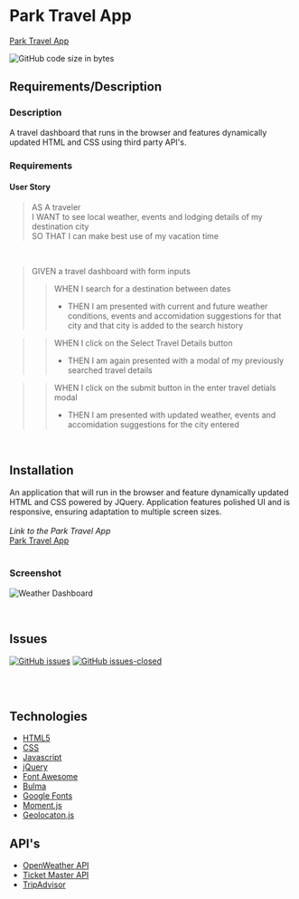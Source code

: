 # Park Travel App


[Park Travel App](https://aznjp.github.io/park-travel-app/)

![GitHub code size in bytes](https://img.shields.io/github/languages/code-size/aznjp/park-travel-app)

## Requirements/Description
### Description
A travel dashboard that runs in the browser and features dynamically updated HTML and CSS using third party API's.
<br>
### Requirements
#### User Story
>AS A traveler<br>
I WANT to see local weather, events and lodging details of my destination city<br>
SO THAT I can make best use of my vacation time<br>
<br>

>GIVEN a travel dashboard with form inputs
>>WHEN I search for a destination between dates<br>
>> + THEN I am presented with current and future weather conditions, events and accomidation suggestions for that city and that city is added to the search history<br>

>>WHEN I click on the Select Travel Details button <br>
>> + THEN I am again presented with a modal of my previously searched travel details<br>

>>WHEN I click on the submit button in the enter travel detials modal <br>
>> + THEN I am presented with updated weather, events and accomidation suggestions for the city entered <br>

<br>

## Installation

An application that will run in the browser and feature dynamically updated HTML and CSS powered by JQuery. Application features polished UI and is responsive, ensuring adaptation to multiple screen sizes.
<br>
<br>
*Link to the Park Travel App* <br>
[Park Travel App](https://aznjp.github.io/park-travel-app/)
<br>
<br>
### Screenshot

![Weather Dashboard](https://raw.githubusercontent.com/fondofhats/weather-dashboard/master/assets/images/Park-Travel-App.png)

<br>

<!--
## Version
[![Version](https://badge.fury.io/gh/fondofhats%2weather-dashboard.svg)](https://badge.fury.io/gh/fondofhats%2weather-dashboard)
[![GitHub version](https://badge.fury.io/gh/fondofhats%2Fbadges.svg)](http://badge.fury.io/gh/fondofhats%2weather-dashboard)
-->

## Issues
[![GitHub issues](https://img.shields.io/github/issues/aznjp/park-travel-app.svg)](https://GitHub.com/aznjp/park-travel-app/issues/)
[![GitHub issues-closed](https://img.shields.io/github/issues-closed/aznjp/park-travel-app.svg)](https://GitHub.com/aznjp/park-travel-app/issues?q=is%3Aissue+is%3Aclosed)

<br>
<br>


## Technologies

* [HTML5](https://developer.mozilla.org/en-US/docs/Web/Guide/HTML/HTML5)
* [CSS](https://developer.mozilla.org/en-US/docs/Web/CSS)
* [Javascript](https://developer.mozilla.org/en-US/docs/Web/JavaScript)
* [jQuery](https://jquery.com/)
* [Font Awesome](https://fontawesome.com/)
* [Bulma](https://bulma.io/)
* [Google Fonts](https://fonts.google.com/)
* [Moment.js](https://momentjs.com/)
* [Geolocaton.js](https://developers.google.com/maps/documentation/javascript/reference)

## API's
* [OpenWeather API](https://openweathermap.org/api)
* [Ticket Master API](https://developer.ticketmaster.com/products-and-docs/apis)
* [TripAdvisor](http://developer-tripadvisor.com/content-api/)

